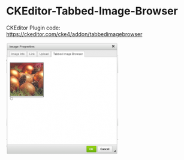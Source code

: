 CKEditor-Tabbed-Image-Browser
=============================

CKEditor Plugin code: https://ckeditor.com/cke4/addon/tabbedimagebrowser

![tabbedimage browser](https://github.com/purab/CKEditor-Tabbed-Image-Browser/blob/master/tabbed-image-browser.png?raw=true)
